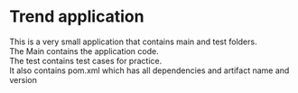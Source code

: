 # Trend application

This is a very small application that contains main and test folders.  
The Main contains the application code.  
The test contains test cases for practice.  
It also contains pom.xml which has all dependencies and artifact name and version

